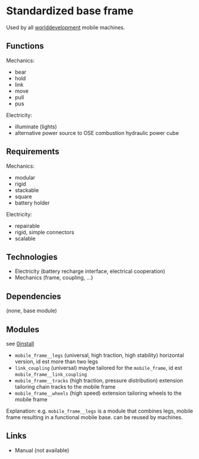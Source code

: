 Standardized base frame
===

Used by all <a href="http://github.com/worlddevelopment">worlddevelopment</a> mobile machines.



Functions
---
Mechanics:
* bear
* hold
* link
* move
* pull
* pus

Electricity:
* illuminate (lights)
* alternative power source to OSE combustion hydraulic power cube



Requirements
---
Mechanics:
* modular
* rigid
* stackable
* square
* battery holder

Electricity:
* repairable
* rigid, simple connectors
* scalable



Technologies
---
* Electricity (battery recharge interface, electrical cooperation)
* Mechanics (frame, coupling, ...)



Dependencies
---
(none, base module)



Modules
---
see <a href="http://wiki.opensourceecology.de/0install">0install</a>

* `mobile_frame__legs` (universal, high traction, high stability) horizontal version, id est more than two legs
* `link_coupling` (universal) maybe tailored for the `mobile_frame`, id est `mobile_frame__link_coupling`
* `mobile_frame__tracks` (high traction, pressure distribution) extension tailoring chain tracks to the mobile frame
* `mobile_frame__wheels` (high speed) extension tailoring wheels to the mobile frame

Explanation: e.g. `mobile_frame__legs` is a module that combines legs, mobile frame resulting in a functional mobile base.
can be reused by machines.



Links
---
* Manual (not available)

